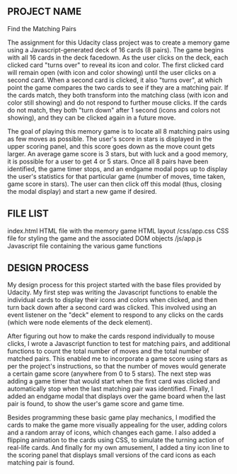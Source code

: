 PROJECT NAME
------------
Find the Matching Pairs

The assignment for this Udacity class project was to create a memory game using a Javascript-generated deck of 16 cards (8 pairs). The game begins with all 16 cards in the deck facedown. As the user clicks on the deck, each clicked card "turns over" to reveal its icon and color. The first clicked card will remain open (with icon and color showing) until the user clicks on a second card. When a second card is clicked, it also "turns over", at which point the game compares the two cards to see if they are a matching pair. If the cards match, they both transform into the matching class (with icon and color still showing) and do not respond to further mouse clicks. If the cards do not match, they both "turn down" after 1 second  (icons and colors not showing), and they can be clicked again in a future move. 

The goal of playing this memory game is to locate all 8 matching pairs using as few moves as possible. The user's score in stars is displayed in the upper scoring panel, and this score goes down as the move count gets larger. An average game score is 3 stars, but with luck and a good memory, it is possible for a user to get 4 or 5 stars. Once all 8 pairs have been identified, the game timer stops, and an endgame modal pops up to display the user's statistics for that particular game (number of moves, time taken, game score in stars). The user can then click off this modal (thus, closing the modal display) and start a new game if desired. 


FILE LIST
---------
index.html		HTML file with the memory game HTML layout
/css/app.css		CSS file for styling the game and the associated DOM objects
/js/app.js		Javascript file containing the various game functions


DESIGN PROCESS
--------------
My design process for this project started with the base files provided by Udacity. My first step was writing the Javascript functions to enable the individual cards to display their icons and colors when clicked, and then turn back down after a second card was clicked. This involved using an event listener on the "deck" element to respond to any clicks on the cards (which were node elements of the deck element). 

After figuring out how to make the cards respond individually to mouse clicks, I wrote a Javascript function to test for matching pairs, and additional functions to count the total number of moves and the total number of matched pairs. This enabled me to incorporate a game score using stars as per the project's instructions, so that the number of moves would generate a certain game score (anywhere from 0 to 5 stars). The next step was adding a game timer that would start when the first card was clicked and automatically stop when the last matching pair was identified. Finally, I added an endgame modal that displays over the game board when the last pair is found, to show the user's game score and game time. 

Besides programming these basic game play mechanics, I modified the cards to make the game more visually appealing for the user, adding colors and a random array of icons, which changes each game. I also added a flipping animation to the cards using CSS, to simulate the turning action of real-life cards. And finally for my own amusement, I added a tiny icon line to the scoring panel that displays small versions of the card icons as each matching pair is found. 




